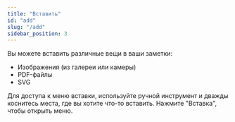 ```yaml
---
title: "Вставить"
id: "add"
slug: "/add"
sidebar_position: 3
---
```


Вы можете вставить различные вещи в ваши заметки:

* Изображения (из галереи или камеры)
* PDF-файлы
* SVG

Для доступа к меню вставки, используйте ручной инструмент и дважды коснитесь места, где вы хотите что-то вставить. Нажмите "Вставка", чтобы открыть меню.
